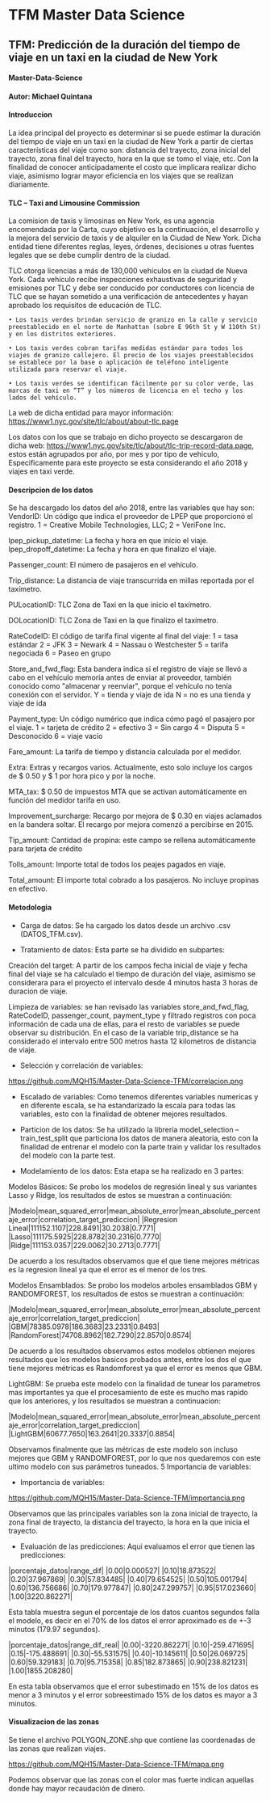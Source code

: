 # TFM Master Data Science

## TFM: Predicción de la duración del tiempo de viaje en un taxi en la ciudad de New York

#### Master-Data-Science
#### Autor: Michael Quintana

#### Introduccion

La idea principal del proyecto es determinar si se puede estimar la duración del tiempo de viaje en un taxi en la ciudad de New York a partir de ciertas características del viaje como son: distancia del trayecto, zona inicial del trayecto, zona final del trayecto, hora en la que se tomo el viaje, etc. Con la finalidad de conocer anticipadamente el costo que implicara realizar dicho viaje, asimismo lograr mayor eficiencia en los viajes que se realizan diariamente.

#### TLC – Taxi and Limousine Commission

La comision de taxis y limosinas en New York, es una agencia encomendada por la Carta, cuyo objetivo es la continuación, el desarrollo y la mejora del servicio de taxis y de alquiler en la Ciudad de New York. Dicha entidad tiene diferentes reglas, leyes, órdenes, decisiones u otras fuentes legales que se debe cumplir dentro de la ciudad.

TLC otorga licencias a más de 130,000 vehículos en la ciudad de Nueva York. Cada vehículo recibe inspecciones exhaustivas de seguridad y emisiones por TLC y debe ser conducido por conductores con licencia de TLC que se hayan sometido a una verificación de antecedentes y hayan aprobado los requisitos de educación de TLC.

    • Los taxis verdes brindan servicio de granizo en la calle y servicio preestablecido en el norte de Manhattan (sobre E 96th St y W 110th St) y en los distritos exteriores.

    • Los taxis verdes cobran tarifas medidas estándar para todos los viajes de granizo callejero. El precio de los viajes preestablecidos se establece por la base o aplicación de teléfono inteligente utilizada para reservar el viaje.

    • Los taxis verdes se identifican fácilmente por su color verde, las marcas de taxi en “T” y los números de licencia en el techo y los lados del vehículo.

La web de dicha entidad para mayor información: https://www1.nyc.gov/site/tlc/about/about-tlc.page 

Los datos con los que se trabajo en dicho proyecto se descargaron de dicha web: https://www1.nyc.gov/site/tlc/about/tlc-trip-record-data.page, estos están agrupados por año, por mes y por tipo de vehiculo, Especificamente para este proyecto se esta considerando el año 2018 y viajes en taxi verde.

#### Descripcion de los datos

Se ha descargado los datos del año 2018, entre las variables que hay son: 
VendorID: Un código que indica el proveedor de LPEP que proporcionó el registro.
1 = Creative Mobile Technologies, LLC;
2 = VeriFone Inc.

lpep_pickup_datetime: La fecha y hora en que inicio el viaje.
lpep_dropoff_datetime: La fecha y hora en que finalizo el viaje.

Passenger_count: El número de pasajeros en el vehículo.

Trip_distance: La distancia de viaje transcurrida en millas reportada por el taxímetro.

PULocationID: TLC Zona de Taxi en la que inicio el taxímetro.

DOLocationID: TLC Zona de Taxi en la que finalizo el taxímetro.

RateCodeID: El código de tarifa final vigente al final del viaje:
1 = tasa estándar
2 = JFK
3 = Newark
4 = Nassau o Westchester
5 = tarifa negociada
6 = Paseo en grupo

Store_and_fwd_flag: Esta bandera indica si el registro de viaje se llevó a cabo en el vehículo memoria antes de enviar al proveedor, también conocido como "almacenar y reenviar", porque el vehículo no tenía conexión con el servidor.
Y = tienda y viaje de ida
N = no es una tienda y viaje de ida

Payment_type: Un código numérico que indica cómo pagó el pasajero por el viaje.
1 = tarjeta de crédito
2 = efectivo
3 = Sin cargo
4 = Disputa
5 = Desconocido
6 = viaje vacío

Fare_amount: La tarifa de tiempo y distancia calculada por el medidor.

Extra: Extras y recargos varios. Actualmente, esto solo incluye los cargos de $ 0.50 y $ 1 por hora pico y por la noche.

MTA_tax: $ 0.50 de impuestos MTA que se activan automáticamente en función del medidor tarifa en uso.

Improvement_surcharge: Recargo por mejora de $ 0.30 en viajes aclamados en la bandera soltar. El recargo por mejora comenzó a percibirse en 2015.

Tip_amount: Cantidad de propina: este campo se rellena automáticamente para tarjeta de crédito

Tolls_amount: Importe total de todos los peajes pagados en viaje.

Total_amount: El importe total cobrado a los pasajeros. No incluye propinas en efectivo.

#### Metodologia

- Carga de datos: Se ha cargado los datos desde un archivo .csv (DATOS_TFM.csv).

- Tratamiento de datos: Esta parte se ha dividido en subpartes:

Creación del target: A partir de los campos fecha inicial de viaje y fecha final del viaje se ha calculado el tiempo de duración del viaje, asimismo se considerara para el proyecto el intervalo desde 4 minutos hasta 3 horas de duracion de viaje.

Limpieza de variables: se han revisado las variables store_and_fwd_flag, RateCodeID, passenger_count, payment_type y filtrado registros con poca información de cada una de ellas, para el resto de variables se puede observar su distribución. En el caso de la variable trip_distance se ha considerado el intervalo entre 500 metros hasta 12 kilometros de distancia de viaje.

- Selección y correlación de variables:

https://github.com/MQH15/Master-Data-Science-TFM/correlacion.png

- Escalado de variables: Como tenemos diferentes variables numericas y en diferente escala, se ha estandarizado la escala para todas las variables, esto con la finalidad de obtener mejores resultados.

- Particion de los datos: Se ha utilizado la librería model_selection – train_test_split que particiona los datos de manera aleatoria, esto con la finalidad de entrenar el modelo con la parte train y validar los resultados del modelo con la parte test.

- Modelamiento de los datos: Esta etapa se ha realizado en 3 partes:

Modelos Básicos: Se probo los modelos de regresión lineal y sus variantes Lasso y Ridge, los resultados de estos se muestran a continuación:

|Modelo|mean_squared_error|mean_absolute_error|mean_absolute_percentaje_error|correlation_target_prediccion|
|Regresion Lineal|111152.1107|228.8491|30.2038|0.7771|
|Lasso|111175.5925|228.8782|30.2316|0.7770|
|Ridge|111153.0357|229.0062|30.2713|0.7771|

De acuerdo a los resultados observamos que el que tiene mejores métricas es la regresion lineal ya que el error es el menor de los tres.

Modelos Ensamblados: Se probo los modelos arboles ensamblados GBM y RANDOMFOREST, los resultados de estos se muestran a continuación:

|Modelo|mean_squared_error|mean_absolute_error|mean_absolute_percentaje_error|correlation_target_prediccion|
|GBM|78385.0978|186.3683|23.2331|0.8493|
|RandomForest|74708.8962|182.7290|22.8570|0.8574|

De acuerdo a los resultados observamos estos modelos obtienen mejores resultados que los modelos basicos probados antes, entre los dos el que tiene mejores métricas es Randomforest ya que el error es menos que GBM.

LightGBM: Se prueba este modelo con la finalidad de tunear los parametros mas importantes ya que el procesamiento de este es mucho mas rapido que los anteriores, y los resultados se muestran a continuacion:

|Modelo|mean_squared_error|mean_absolute_error|mean_absolute_percentaje_error|correlation_target_prediccion|
|LightGBM|60677.7650|163.2641|20.3337|0.8854|
 
Observamos finalmente que las métricas de este modelo son incluso mejores que GBM y RANDOMFOREST, por lo que nos quedaremos con este ultimo modelo con sus parámetros tuneados.
5 Importancia de variables:

- Importancia de variables:

https://github.com/MQH15/Master-Data-Science-TFM/importancia.png

Observamos que las principales variables son la zona inicial de trayecto, la zona final de trayecto, la distancia del trayecto, la hora en la que inicia el trayecto.

- Evaluación de las predicciones: Aqui evaluamos el error que tienen las predicciones: 

|porcentaje_datos|range_dif|
|0.00|0.000527|
|0.10|18.873522|
|0.20|37.967869|
|0.30|57.834485|
|0.40|79.654525|
|0.50|105.001794|
|0.60|136.756686|
|0.70|179.977847|
|0.80|247.299757|
|0.95|517.023660|
|1.00|3220.862271|

Esta tabla muestra segun el porcentaje de los datos cuantos segundos falla el modelo, es decir en el 70% de los datos el error aproximado es de +-3 minutos (179.97 segundos).

|porcentaje_datos|range_dif_real|
|0.00|-3220.862271|
|0.10|-259.471695|
|0.15|-175.488691|
|0.30|-55.531575|
|0.40|-10.145611|
|0.50|26.069725|
|0.60|59.329183|
|0.70|95.715358|
|0.85|182.873865|
|0.90|238.821231|
|1.00|1855.208280|

En esta tabla observamos que el error subestimado en 15% de los datos es menor a 3 minutos y el error sobreestimado 15% de los datos es mayor a 3 minutos.

#### Visualizacion de las zonas

Se tiene el archivo POLYGON_ZONE.shp que contiene las coordenadas de las zonas que realizan viajes.

https://github.com/MQH15/Master-Data-Science-TFM/mapa.png

Podemos observar que las zonas con el color mas fuerte indican aquellas donde hay mayor recaudación de dinero.


